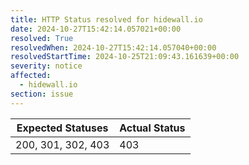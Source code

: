 ```yaml
---
title: HTTP Status resolved for hidewall.io
date: 2024-10-27T15:42:14.057021+00:00
resolved: True
resolvedWhen: 2024-10-27T15:42:14.057040+00:00
resolvedStartTime: 2024-10-25T21:09:43.161639+00:00
severity: notice
affected:
  - hidewall.io
section: issue
---
```


| Expected Statuses | Actual Status  |
|-------------------|----------------|
| 200, 301, 302, 403 | 403 |
